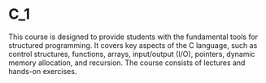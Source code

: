 # C_1

This course is designed to provide students with the fundamental tools for structured programming. 
It covers key aspects of the C language, such as control structures, functions, arrays, input/output (I/O), pointers, dynamic memory allocation, and recursion.
The course consists of lectures and hands-on exercises.
